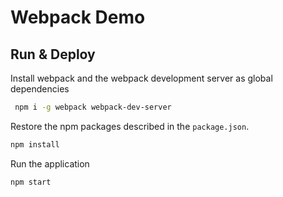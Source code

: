 # Webpack Demo

## Run & Deploy

Install webpack and the webpack development server as global dependencies

```bash
 npm i -g webpack webpack-dev-server
```

Restore the npm packages described in the `package.json`.
```zsh 
npm install
```

Run the application

```zsh 
npm start
```